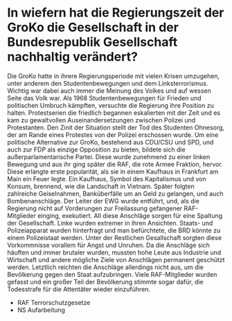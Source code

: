 # In wiefern hat die Regierungszeit der GroKo die Gesellschaft in der Bundesrepublik Gesellschaft nachhaltig verändert?

Die GroKo hatte in ihrere Regierungsperiode mit vielen Krisen umzugehen, unter anderem den Studentenbewegungen und dem Linksterrorismus. Wichtig war dabei auch immer die Meinung des Volkes und auf wessen Seite das Volk war. Als 1968 Studentenbewegungen für Frieden und politischen Umbruch kämpften, versuchte die Regierung ihre Position zu halten. Protestserien die friedlich begannen eskalierten mit der Zeit und es kam zu gewaltvollen Auseinandersetzungen zwischen Polizei und Protestanten. Den Zinit der Situation stellt der Tod des Studenten Ohnesorg, der am Rande eines Protestes von der Polizei erschossen wurde.
Um eine politische Alternative zur GroKo, bestehend aus CDU/CSU und SPD, und auch zur FDP als einzige Opposition zu bieten, bildete sich die außerparlamentarische Partei. Diese wurde zunehmend zu einer linken Bewegung und aus ihr ging später die RAF, die rote Armee Fraktion, hervor. Diese erlangte erste popularität, als sie in einem Kaufhaus in Frankfurt am Main ein Feuer legte. Ein Kaufhaus, Symbol des Kapitalismus und von Konsum, brennend, wie die Landschaft in Vietnam. Später folgten zahlreiche Geiselnahmen, Banküberfälle um an Geld zu gelangen, und auch Bombenanschläge. Der Leiter der EWG wurde entführt, und, als die Regierung nicht auf Vorderungen zur Freilassung gefangener RAF-Mitglieder einging, exekutiert. All diese Anschläge sorgen für eine Spaltung der Gesellschaft. Linke wurden extremer in ihren Ansichten. Staats- und Polizeiapparat wurden hinterfragt und man befürchtete, die BRD könnte zu einem Polizeistaat werden. Unter der Restlichen Gesallschaft sorgten diese Vorkommnisse vorallem für Angst und Unruhen. Da die Anschläge sich häuften und immer brutaler wurden, mussten hohe Leute aus Industrie und Wirtschaft und andere mögliche Ziele von Anschlägen permanent geschützt werden.
Letztlich reichten die Anschläge allerdings nicht aus, um die Bevölkerung gegen den Staat aufzubringen. Viele RAF-Mitglieder wurden gefasst und ein großer Teil der Bevölkerung stimmte sogar dafür, die Todesstrafe für die Attentäter wieder einzuführen.

- RAF Terrorschutzgesetze
- NS Aufarbeitung
